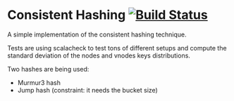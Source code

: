 # Consistent Hashing [![Build Status](https://travis-ci.org/chtefi/consistent-hashing.svg?branch=master)](https://travis-ci.org/chtefi/consistent-hashing)

A simple implementation of the consistent hashing technique.

Tests are using scalacheck to test tons of different setups and compute the standard deviation of the nodes and vnodes keys distributions.

Two hashes are being used:
- Murmur3 hash
- Jump hash (constraint: it needs the bucket size)

